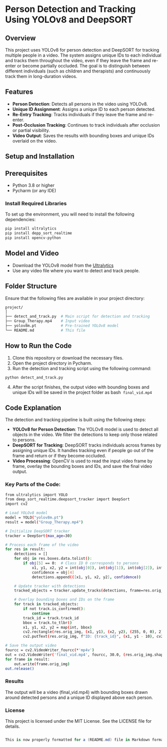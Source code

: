 # Person Detection and Tracking Using YOLOv8 and DeepSORT

## Overview

This project uses YOLOv8 for person detection and DeepSORT for tracking multiple people in a video. The system assigns unique IDs to each individual and tracks them throughout the video, even if they leave the frame and re-enter or become partially occluded. The goal is to distinguish between different individuals (such as children and therapists) and continuously track them in long-duration videos.

## Features
- **Person Detection**: Detects all persons in the video using YOLOv8.
- **Unique ID Assignment**: Assigns a unique ID to each person detected.
- **Re-Entry Tracking**: Tracks individuals if they leave the frame and re-enter.
- **Post-Occlusion Tracking**: Continues to track individuals after occlusion or partial visibility.
- **Video Output**: Saves the results with bounding boxes and unique IDs overlaid on the video.

## Setup and Installation

## Prerequisites
- Python 3.8 or higher
- Pycharm (or any IDE)

### Install Required Libraries
To set up the environment, you will need to install the following dependencies:

```bash
pip install ultralytics
pip install depp_sort_realtime
pip install opencv-python
```

## Model and Video
- Download the YOLOv8 model from the [Ultralytics](https://docs.ultralytics.com/usage/python/#predict)
- Use any video file where you want to detect and track people.

## Folder Structure
Ensure that the following files are available in your project directory:

```bash
project/
│
├── detect_and_track.py  # Main script for detection and tracking
├── Group_Therapy.mp4    # Input video
├── yolov8m.pt           # Pre-trained YOLOv8 model
└── README.md            # This file
```

## How to Run the Code

1. Clone this repository or download the necessary files.
2. Open the project directory in Pycharm.
3. Run the detection and tracking script using the following command:

```bash
python detect_and_track.py
```

4. After the script finishes, the output video with bounding boxes and unique IDs will be saved in the project folder as bash``` final_vid.mp4```

## Code Explanation
The detection and tracking pipeline is built using the following steps:
- **YOLOv8 for Person Detection**: The YOLOv8 model is used to detect all objects in the video. We filter the detections to keep only those related to persons.
- **DeepSORT for Tracking**: DeepSORT tracks individuals across frames by assigning unique IDs. It handles tracking even if people go out of the frame and return or if they become occluded.
- **Video Processing**: OpenCV is used to read the input video frame by frame, overlay the bounding boxes and IDs, and save the final video output.

### Key Parts of the Code:
```bash
from ultralytics import YOLO
from deep_sort_realtime.deepsort_tracker import DeepSort
import cv2

# Load YOLOv8 model
model = YOLO("yolov8m.pt")
result = model("Group_Therapy.mp4")

# Initialize DeepSORT tracker
tracker = DeepSort(max_age=30)

# Process each frame of the video
for res in result:
    detections = []
    for obj in res.boxes.data.tolist():
        if obj[5] == 0:  # Class ID 0 corresponds to persons
            x1, y1, x2, y2 = int(obj[0]), int(obj[1]), int(obj[2]), int(obj[3])
            confidence = obj[4]
            detections.append(([x1, y1, x2, y2], confidence))

    # Update tracker with detections
    tracked_objects = tracker.update_tracks(detections, frame=res.orig_img)

    # Overlay bounding boxes and IDs on the frame
    for track in tracked_objects:
        if not track.is_confirmed():
            continue
        track_id = track.track_id
        bbox = track.to_tlbr()
        x1, y1, x2, y2 = map(int, bbox)
        cv2.rectangle(res.orig_img, (x1, y1), (x2, y2), (255, 0, 0), 2)
        cv2.putText(res.orig_img, f"ID: {track_id}", (x1, y1 - 10), cv2.FONT_HERSHEY_SIMPLEX, 0.5, (0, 255, 0), 2)

# Save the output video
fourcc = cv2.VideoWriter_fourcc(*'mp4v')
out = cv2.VideoWriter('final_vid.mp4', fourcc, 30.0, (res.orig_img.shape[1], res.orig_img.shape[0]))
for frame in result:
    out.write(frame.orig_img)
out.release()
```

### Results
The output will be a video (final_vid.mp4) with bounding boxes drawn around detected persons and a unique ID displayed above each person.

### License
This project is licensed under the MIT License. See the LICENSE file for details.

```csharp

This is now properly formatted for a (README.md) file in Markdown format. You can copy this code directly into your `README.md` file in GitHub.
```
